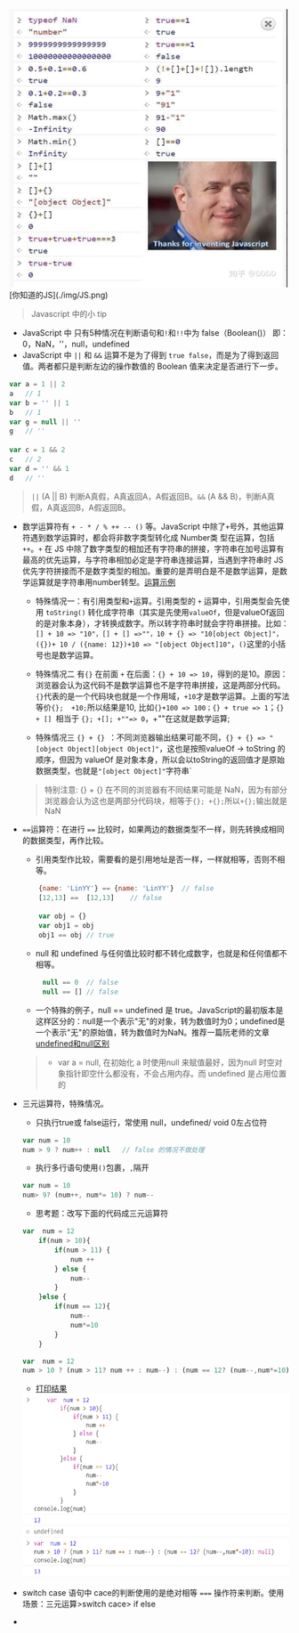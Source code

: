 <img src="https://github.com/lurenacm/againJS/blob/main/js/base/img/JS.png" width="500px" height="500px">
 [你知道的JS](./img/JS.png)

> Javascript 中的小 tip

* JavaScript 中 只有5种情况在判断语句和`!`和`!!`中为 false（Boolean()） 即：0，NaN，''，null，undefined
* JavaScript 中 `||` 和 `&&` 运算不是为了得到 `true false`，而是为了得到返回值。两者都只是判断左边的操作数值的 Boolean 值来决定是否进行下一步。
``` js
var a = 1 || 2
a   // 1
var b = '' || 1
b   // 1
var g = null || ''
g   // ''

var c = 1 && 2
c   // 2
var d = '' && 1
d   // ''
```
>`||` (A || B) 判断A真假，A真返回A，A假返回B。`&&` (A && B)，判断A真假，A真返回B，A假返回B。
* 数学运算符有 `+ - * / % ++ -- ()` 等。JavaScript 中除了`+`号外，其他运算符遇到数学运算时，都会将非数字类型转化成 Number类
型在运算，包括 `++`。`+` 在 JS 中除了数字类型的相加还有字符串的拼接，字符串在加号运算有最高的优先运算，与字符串相加必定是字符串连接运算，当遇到字符串时 JS 优先字符拼接而不是数字类型的相加。重要的是弄明白是不是数学运算，是数学运算就是字符串用number转型。[运算示例](./img/数学运算符.jpg)
    - 特殊情况一：有引用类型和`+`运算。引用类型的 `+` 运算中，引用类型会先使用 `toString()` 转化成字符串（其实是先使用`valueOf`，但是valueOf返回的是对象本身），才转换成数字。所以转字符串时就会字符串拼接。比如：`[] + 10 => "10"，[] + [] =>""，10 + {} => "10[object Object]"，({})+ 10 / ({name: 12})+10 => "[object Object]10"`，`()`这里的小括号也是数学运算。

    - 特殊情况二 有`{}` 在前面 `+` 在后面：`{} + 10 => 10`，得到的是10。原因：浏览器会认为这代码不是数学运算也不是字符串拼接，这是两部分代码。`{}`代表的是一个代码块也就是一个作用域，`+10`才是数学运算。上面的写法等价`{};  +10;`所以结果是10, 比如`{}+100 => 100；{} + true => 1`；`{} + [] `相当于 `{}; +[]; +""=> 0`，+""在这就是数学运算; 
 
    - 特殊情况三 `{} + {} `：不同浏览器输出结果可能不同，`{} + {} => "[object Object][object Object]"`，这也是按照valueOf -> toString 的顺序，但因为 valueOf 是对象本身，所以会以toString的返回值才是原始数据类型，也就是`"[object Object]"`字符串`
     > 特别注意: {} + {} 在不同的浏览器有不同结果可能是 NaN，因为有部分浏览器会认为这也是两部分代码块，相等于`{}; +{};`所以`+{};`输出就是NaN

* `==`运算符：在进行 `==` 比较时，如果两边的数据类型不一样，则先转换成相同的数据类型，再作比较。
   - 引用类型作比较，需要看的是引用地址是否一样，一样就相等，否则不相等。
    ``` js
        {name: 'LinYY'} == {name: 'LinYY'}  // false
        [12,13] ==  [12,13]    // false

        var obj = {}
        var obj1 = obj
        obj1 == obj // true
    ```
   - null 和 undefined 与任何值比较时都不转化成数字，也就是和任何值都不相等。
   ``` js
        null == 0  // false
        null == [] // false
   ``` 
   - 一个特殊的例子，null == undefined 是 true。JavaScript的最初版本是这样区分的：null是一个表示"无"的对象，转为数值时为0；undefined是一个表示"无"的原始值，转为数值时为NaN。推荐一篇阮老师的文章[undefined和null区别](https://www.ruanyifeng.com/blog/2014/03/undefined-vs-null.html)
   > - var a = null, 在初始化 a 时使用null 来赋值最好，因为null 时空对象指针即空什么都没有，不会占用内存。而 undefined 是占用位置的
* 三元运算符，特殊情况。
    - 只执行true或 false运行，常使用 null，undefined/ void 0左占位符
    ``` js
    var num = 10
    num > 9 ? num++ : null   // false 的情况不做处理
    ```
    - 执行多行语句使用`()`包裹，`,`隔开
    ``` js
    var num = 10
    num> 9? (num++, num*= 10) ? num--
    ```
    - 思考题：改写下面的代码成三元运算符
    ``` js
    var  num = 12
        if(num > 10){
            if(num > 11) {
                num ++
            } else {
                num--
            }
        }else {
            if(num == 12){
                num--
                num*=10
            }
        }
    ```
    ``` js
    var  num = 12
    num > 10 ? (num > 11? num ++ : num--) : (num == 12? (num--,num*=10): null)
    ``` 
    - [打印结果](./img/三元运算.jpg)
    
    <img src="https://github.com/lurenacm/againJS/blob/main/js/base/img/%E4%B8%89%E5%85%83%E8%BF%90%E7%AE%97.jpg" width="550px" height="330px">
* switch case 语句中 cace的判断使用的是绝对相等 `===` 操作符来判断。使用场景：三元运算>switch cace> if else
* 
